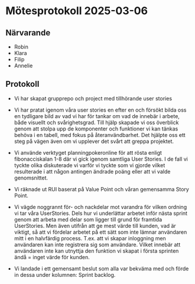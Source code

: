 # Mötesprotokoll 2025-03-06

## Närvarande
* Robin
* Klara
* Filip
* Annelie

## Protokoll

* Vi har skapat grupprepo och project med tillhörande user stories

* Vi har pratat igenom våra user stories en efter en och försökt bilda oss en tydligare bild av vad vi har för tankar om vad de innebär i arbete, både visuellt och svårighetsgrad. 
Till hjälp skapade vi oss överblick genom att stolpa upp de komponenter och funktioner vi kan tänkas behöva i en tabell, med fokus på återanvändbarhet. 
Det hjälpte oss ett steg på vägen även om vi upplever det svårt att greppa projektet.

* Vi använde verktyget planningpokeronline för att rösta enligt fibonacciskalan 1-8 där vi gick igenom samtliga User Stories. 
I de fall vi tyckte olika diskuterade vi varför vi tyckte som vi gjorde vilket resulterade i att någon antingen ändrade poäng eller att vi valde genomsnittet.

* Vi räknade ut RUI baserat på Value Point och våran gemensamma Story Point.

* Vi vägde noggrannt för- och nackdelar mot varandra för vilken ordning vi tar våra UserStories. Dels hur vi underlättar arbetet inför nästa sprint genom att arbeta med delar som ligger till grund för framtida UserStories.
Men även utifrån att ge mest värde till kunden, vad är viktigt, så att vi fördelar arbetet på ett sätt som inte lämnar användaren mitt i en halvfärdig process. 
T.ex. att vi skapar inloggning men användaren kan inte registrera sig som användare. 
Vilket innebär att användaren inte kan utnyttja den funktion vi skapat i första sprinten ändå = inget värde för kunden.

* Vi landade i ett gemensamt beslut som alla var bekväma med och förde in dessa under kolumnen: Sprint backlog.

